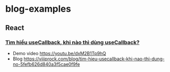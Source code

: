 # blog-examples

## React
### [Tìm hiểu useCallback, khi nào thì dùng useCallback?](https://github.com/viiiprock/blog-examples/tree/main/when-to-use-useCallback)
* Demo video https://youtu.be/dxM2B1Tp9hQ
* Blog https://viiiprock.com/blog/tim-hieu-usecallback-khi-nao-thi-dung-no-5fefb626d840a3f5cae0f9fe
